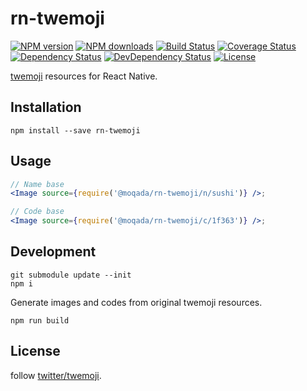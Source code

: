 # rn-twemoji

[![NPM version][npm-image]][npm-url]
[![NPM downloads][npm-download-image]][npm-download-url]
[![Build Status][travis-image]][travis-url]
[![Coverage Status][codecov-image]][codecov-url]
[![Dependency Status][daviddm-image]][daviddm-url]
[![DevDependency Status][daviddm-dev-image]][daviddm-dev-url]
[![License][license-image]][license-url]

[twemoji](https://github.com/twitter/twemoji) resources for React Native.


## Installation

```
npm install --save rn-twemoji
```


## Usage

```jsx
// Name base
<Image source={require('@moqada/rn-twemoji/n/sushi')} />;

// Code base
<Image source={require('@moqada/rn-twemoji/c/1f363')} />;
```

## Development

```
git submodule update --init
npm i
```

Generate images and codes from original twemoji resources.

```
npm run build
```

## License

follow [twitter/twemoji](https://github.com/twitter/twemoji).

[npm-url]: https://www.npmjs.com/package/rn-twemoji
[npm-image]: https://img.shields.io/npm/v/rn-twemoji.svg?style=flat-square
[npm-download-url]: https://www.npmjs.com/package/rn-twemoji
[npm-download-image]: https://img.shields.io/npm/dt/rn-twemoji.svg?style=flat-square
[travis-url]: https://travis-ci.org/moqada/rn-twemoji
[travis-image]: https://img.shields.io/travis/moqada/rn-twemoji.svg?style=flat-square
[daviddm-url]: https://david-dm.org/moqada/rn-twemoji
[daviddm-image]: https://img.shields.io/david/moqada/rn-twemoji.svg?style=flat-square
[daviddm-dev-url]: https://david-dm.org/moqada/rn-twemoji#info=devDependencies
[daviddm-dev-image]: https://img.shields.io/david/dev/moqada/rn-twemoji.svg?style=flat-square
[codecov-url]: https://codecov.io/github/moqada/rn-twemoji
[codecov-image]: https://img.shields.io/codecov/c/github/moqada/rn-twemoji.svg?style=flat-square
[license-url]: http://opensource.org/licenses/MIT
[license-image]: https://img.shields.io/npm/l/rn-twemoji.svg?style=flat-square
